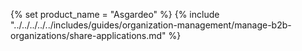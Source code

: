 {% set product_name = "Asgardeo" %}
{% include "../../../../../includes/guides/organization-management/manage-b2b-organizations/share-applications.md" %}